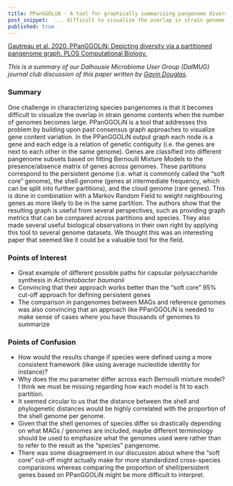 ```yaml
---
title: PPanGGOLiN - A tool for graphically summarizing pangenome diversity
post_snippet:  ... difficult to visualize the overlap in strain genome contents when the number of genomes becomes large. PPanGGOLiN is a tool that addresses this problem...
published: true
---
```


[Gautreau et al. 2020. PPanGGOLiN: Depicting diversity via a partitioned pangenome graph. PLOS Computational Biology.](https://journals.plos.org/ploscompbiol/article?id=10.1371/journal.pcbi.1007732)

_This is a summary of our Dalhousie Microbiome User Group (DalMUG) journal club discussion of this paper written by [Gavin Douglas](http://www.gavindouglas.ca/)._

### Summary
One challenge in characterizing species pangenomes is that it becomes difficult to visualize the overlap in strain genome contents when the number of genomes becomes large. PPanGGOLiN is a tool that addresses this problem by building upon past consensus graph approaches to visualize gene content variation. In the PPanGGOLiN output graph each node is a gene and each edge is a relation of genetic contiguity (i.e. the genes are next to each other in the same genome). Genes are classified into different pangenome subsets based on fitting Bernoulli Mixture Models to the presence/absence matrix of genes across genomes. These partitions correspond to the persistent genome (i.e. what is commonly called the “soft core” genome), the shell genome (genes at intermediate frequency, which can be split into further partitions), and the cloud genome (rare genes). This is done in combination with a Markov Random Field to weight neighbouring genes as more likely to be in the same partition. The authors show that the resulting graph is useful from several perspectives, such as providing graph metrics that can be compared across partitions and species. They also made several useful biological observations in their own right by applying this tool to several genome datasets. We thought this was an interesting paper that seemed like it could be a valuable tool for the field.


### Points of Interest
* Great example of different possible paths for capsular polysaccharide synthesis in _Actinetobacter baumanii_
* Convincing that their approach works better than the “soft core” 95% cut-off approach for defining persistent genes
* The comparison in pangenomes between MAGs and reference genomes was also convincing that an approach like PPanGGOLiN is needed to make sense of cases where you have thousands of genomes to summarize


### Points of Confusion
* How would the results change if species were defined using a more consistent framework (like using average nucleotide identity for instance)?
* Why does the mu parameter differ across each Bernoulli mixture model? I think we must be missing regarding how each model is fit to each partition.
* It seemed circular to us that the distance between the shell and phylogenetic distances would be highly correlated with the proportion of the shell genome per genome.
* Given that the shell genomes of species differ so drastically depending on what MAGs / genomes are included, maybe different terminology should be used to emphasize what the genomes used were rather than to refer to the result as the “species” pangenome.
* There was some disagreement in our discussion about where the “soft core” cut-off might actually make for more standardized cross-species comparisons whereas comparing the proportion of shell/persistent genes based on PPanGGOLiN might be more difficult to interpret. 
